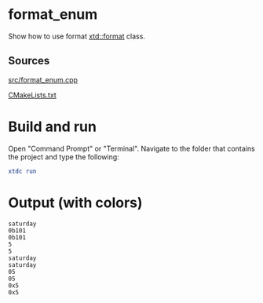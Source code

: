 # format_enum

Show how to use format [xtd::format](../../../../src/xtd.core/include/xtd/format.h) class.

## Sources

[src/format_enum.cpp](src/format_enum.cpp)

[CMakeLists.txt](CMakeLists.txt)

# Build and run

Open "Command Prompt" or "Terminal". Navigate to the folder that contains the project and type the following:

```cmake
xtdc run
```

# Output (with colors)

```
saturday
0b101
0b101
5
5
saturday
saturday
05
05
0x5
0x5
```

